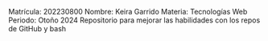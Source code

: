 Matrícula: 202230800
Nombre: Keira Garrido
Materia: Tecnologías Web
Periodo: Otoño 2024
Repositorio para mejorar las habilidades con los repos de GitHub y bash

